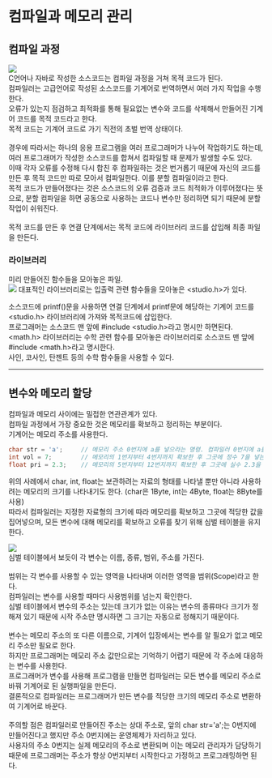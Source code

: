 # 컴파일과 메모리 관리
## 컴파일 과정
![](https://blog.kakaocdn.net/dn/bsVENn/btrLhH8xZnj/OLIIW9Msu1HWbDPkfZsMU1/img.jpg)<br>
C언어나 자바로 작성한 소스코드는 컴파일 과정을 거쳐 목적 코드가 된다. <br>
컴파일러는 고급언어로 작성된 소스코드를 기계어로 번역하면서 여러 가지 작업을 수행한다.<br>
오류가 있는지 점검하고 최적화를 통해 필요없는 변수와 코드를 삭제해서 만들어진 기계어 코드를 목적 코드라고 한다.<br>
목적 코드는 기계어 코드로 가기 직전의 초벌 번역 상태이다.<br>
<br>
경우에 따라서는 하나의 응용 프로그램을 여러 프로그래머가 나누어 작업하기도 하는데, 여러 프로그래머가 작성한 소스코드를 합쳐서 컴파일할 때 문제가 발생할 수도 있다.<br>
이때 각자 오류를 수정해 다시 합친 후 컴파일하는 것은 번거롭기 때문에 자신의 코드를 만든 후 목적 코드만 따로 모아서 컴파일한다. 이를 분할 컴파일이라고 한다.<br>
목적 코드가 만들어졌다는 것은 소스코드의 오류 검증과 코드 최적화가 이루어졌다는 뜻으로, 분할 컴파일을 하면 공동으로 사용하는 코드나 변수만 정리하면 되기 때문에 분할 작업이 쉬워진다.<br>
<br>
목적 코드를 만든 후 연결 단계에서는 목적 코드에 라이브러리 코드를 삽입해 최종 파일을 만든다.<br>

### 라이브러리
미리 만들어진 함수들을 모아놓은 파일. <br>
![](https://blog.kakaocdn.net/dn/dc8SzR/btrLhupqniX/sVbRgiN8oGEN1GPNK8YVpK/img.png)
대표적인 라이브러리로는 입출력 관련 함수들을 모아놓은 <studio.h>가 있다.<br>

소스코드에 printf()문을 사용하면 연결 단계에서 printf문에 해당하는 기계어 코드를 <studio.h> 라이브러리에 가져와 목적코드에 삽입한다.<br>
프로그래머는 소스코드 맨 앞에 #include <studio.h>라고 명시만 하면된다.<br>
<math.h> 라이브러리는 수학 관련 함수를 모아놓은 라이브러리로 소스코드 맨 앞에 #include <math.h>라고 명시한다. <br>
사인, 코사인, 탄젠트 등의 수학 함수들을 사용할 수 있다. <br>

------------

## 변수와 메모리 할당
컴파일과 메모리 사이에는 밀접한 연관관계가 있다.<br>
컴파일 과정에서 가장 중요한 것은 메모리를 확보하고 정리하는 부분이다.<br>
기계어는 메모리 주소를 사용한다.<br>
```c
char str = 'a';     // 메모리 주소 0번지에 a를 넣으라는 명령. 컴파일러 0번지에 a를 넣고 이곳을 문자형이 들어가는 공간으로 기억
int vol = 7;        // 메모리의 1번지부터 4번지까지 확보한 후 그곳에 정수 7을 넣는다
float pri = 2.3;    // 메모리의 5번지부터 12번지까지 확보한 후 그곳에 실수 2.3을 넣는다
```
위의 사례에서 char, int, float는 보관하려는 자료의 형태를 나타낼 뿐만 아니라 사용하려는 메모리의 크기를 나타내기도 한다. (char은 1Byte, int는 4Byte, float는 8Byte를 사용)<br>
따라서 컴파일러는 지정한 자료형의 크기에 따라 메모리를 확보하고 그곳에 적당한 값을 집어넣으며, 모든 변수에 대해 메모리를 확보하고 오류를 찾기 위해 심벌 테이블을 유지한다.<br>

![](https://img1.daumcdn.net/thumb/R1280x0/?scode=mtistory2&fname=https%3A%2F%2Fblog.kakaocdn.net%2Fdn%2FbwJGKV%2FbtrLiacYTkr%2FO7rkcy6529aVnyaW02cjkk%2Fimg.png)<br>
심벌 테이블에서 보듯이 각 변수는 이름, 종류, 범위, 주소를 가진다.<br><br>
범위는 각 변수를 사용할 수 있는 영역을 나타내며 이러한 영역을 범위(Scope)라고 한다.<br>
컴파일러는 변수를 사용할 때마다 사용범위를 넘는지 확인한다.<br>
심벌 테이블에서 변수의 주소는 있는데 크기가 없는 이유는 변수의 종류마다 크기가 정해져 있기 때문에 시작 주소만 명시하면 그 크기는 자동으로 정해지기 때문이다.<br>
<br>
변수는 메모리 주소의 또 다른 이름으로, 기계어 입장에서는 변수를 알 필요가 없고 메모리 주소만 필요로 한다.<br>
하지만 프로그래머는 메모리 주소 값만으로는 기억하기 어렵기 때문에 각 주소에 대응하는 변수를 사용한다. <br>
프로그래머가 변수를 사용해 프로그램을 만들면 컴파일러는 모든 변수를 메모리 주소로 바꿔 기계어로 된 실행파일을 만든다.<br>
결론적으로 컴파일러는 프로그래머가 만든 변수를 적당한 크기의 메모리 주소로 변환하여 기계어로 바꾼다.<br>
<br>
주의할 점은 컴파일러로 만들어진 주소는 상대 주소로, 앞의 char str='a';는 0번지에 만들어진다고 했지만 주소 0번지에는 운영체제가 자리하고 있다.<br>
사용자의 주소 0번지는 실제 메모리의 주소로 변환되며 이는 메모리 관리자가 담당하기 때문에 프로그래머는 주소가 항상 0번지부터 시작한다고 가정하고 프로그래밍하면 된다.<br>
